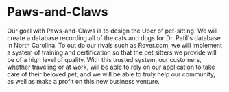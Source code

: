 # Paws-and-Claws

Our goal with Paws-and-Claws is to design the Uber of pet-sitting.
We will create a database recording all of the cats and dogs for Dr. Patil's database in North Carolina.
To out do our rivals such as Rover.com, we will implement a system of training and certification so that the pet sitters we provide will be of a high level of quality.
With this trusted system, our customers, whether traveling or at work, will be able to rely on our application to take care of their beloved pet, and we will be able to truly help our community, as well as make a profit on this new business venture.

